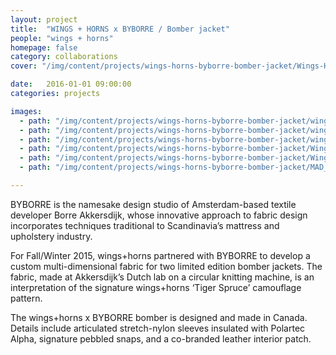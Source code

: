 ```yaml
---
layout: project
title:  "WINGS + HORNS x BYBORRE / Bomber jacket"
people: "wings + horns"
homepage: false
category: collaborations
cover: "/img/content/projects/wings-horns-byborre-bomber-jacket/Wings-Horns-Flats-082_Dark_Flat_News.jpg"

date:   2016-01-01 09:00:00
categories: projects

images:
  - path: "/img/content/projects/wings-horns-byborre-bomber-jacket/wings-horns_byborre_news_03.jpg"
  - path: "/img/content/projects/wings-horns-byborre-bomber-jacket/wings-horns_byborre_news_01.jpg"
  - path: "/img/content/projects/wings-horns-byborre-bomber-jacket/wings-horns_byborre_news_02.jpg"
  - path: "/img/content/projects/wings-horns-byborre-bomber-jacket/Wings-Horns-Flats-082_Dark_Flat_News.jpg"
  - path: "/img/content/projects/wings-horns-byborre-bomber-jacket/Wings-Horns-Flats-092_Dark_Flat_News.jpg"
  - path: "/img/content/projects/wings-horns-byborre-bomber-jacket/MAD_9264_News.jpg"

---
```


BYBORRE is the namesake design studio of Amsterdam-based textile developer Borre Akkersdijk, whose innovative approach to fabric design incorporates techniques traditional to Scandinavia’s mattress and upholstery industry.

For Fall/Winter 2015, wings+horns partnered with BYBORRE to develop a custom multi-dimensional fabric for two limited edition bomber jackets. The fabric, made at Akkersdijk’s Dutch lab on a circular knitting machine, is an interpretation of the signature wings+horns ‘Tiger Spruce’ camouflage pattern.

The wings+horns x BYBORRE bomber is designed and made in Canada. Details include articulated stretch-nylon sleeves insulated with Polartec Alpha, signature pebbled snaps, and a co-branded leather interior patch.

